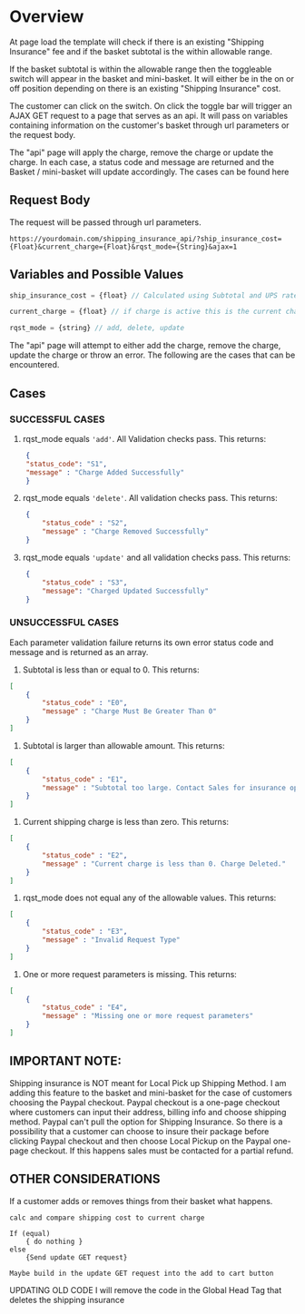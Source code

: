  # Overview

At page load the template will check if there is an existing "Shipping Insurance" fee and if the basket subtotal is the within allowable range.

If the basket subtotal is within the allowable range then the toggleable switch will appear in the basket and mini-basket. It will either be in the on or off position depending on there is an existing "Shipping Insurance" cost.

The customer can click on the switch. On click the toggle bar will trigger an AJAX GET request to a page that serves as an api. It will pass on variables containing information on the customer's basket through url parameters or the request body.

The "api" page will apply the charge, remove the charge or update the charge. In each case, a status code and message are returned and the Basket / mini-basket will update accordingly. The cases can be found here

## Request Body
The request will be  passed through url parameters.

```https://yourdomain.com/shipping_insurance_api/?ship_insurance_cost={Float}&current_charge={Float}&rqst_mode={String}&ajax=1```

## Variables and Possible Values

```javascript
ship_insurance_cost = {float} // Calculated using Subtotal and UPS rates.

current_charge = {float} // if charge is active this is the current charge

rqst_mode = {string} // add, delete, update
```

The "api" page will attempt to either add the charge, remove the charge, update the charge or throw an error. The following are the cases that can be encountered.

## Cases
### SUCCESSFUL CASES
1. rqst_mode equals ```'add'```. All Validation checks pass. This returns:
```json
    {
    "status_code": "S1",
    "message" : "Charge Added Successfully"
    }
```
2. rqst_mode equals ```'delete'```. All validation checks pass. This returns:
```json
    {
        "status_code" : "S2",
        "message" : "Charge Removed Successfully"
    }
```
3. rqst_mode equals ```'update'``` and all validation checks pass. This returns:
```json
    {
        "status_code" : "S3",
        "message": "Charged Updated Successfully"
    }
```

### UNSUCCESSFUL CASES 
Each parameter validation failure returns its own error status code and message and is returned as an array.

1. Subtotal is less than or equal to 0. This returns:
```json
[
    {
        "status_code" : "E0",
        "message" : "Charge Must Be Greater Than 0"
    }
]
```
1. Subtotal is larger than allowable amount. This returns:
```json
[
    {
        "status_code" : "E1",
        "message" : "Subtotal too large. Contact Sales for insurance options"
    }
]
```
1. Current shipping charge is less than zero. This returns:
```json
[
    {
        "status_code" : "E2",
        "message" : "Current charge is less than 0. Charge Deleted."
    }
]
```
1. rqst_mode does not equal any of the allowable values. This returns:
```json
[
    {
        "status_code" : "E3",
        "message" : "Invalid Request Type"
    }
]
```
1. One or more request parameters is missing. This returns:
```json
[
    {
        "status_code" : "E4",
        "message" : "Missing one or more request parameters"
    }
]
```


## IMPORTANT NOTE: 
Shipping insurance is NOT meant for Local Pick up Shipping Method. I am adding this feature to the basket and mini-basket for the case of customers choosing the Paypal checkout.
Paypal checkout is a one-page checkout where customers can input their address, billing info and choose shipping method. Paypal can't pull the option for Shipping Insurance. So there is
a possibility that a customer can choose to insure their package before clicking Paypal checkout and then choose Local Pickup on the Paypal one-page checkout. If this happens sales 
must be contacted for a partial refund.

## OTHER CONSIDERATIONS
If a customer adds or removes things from their basket what happens.

    calc and compare shipping cost to current charge

    If (equal)
        { do nothing }
    else
        {Send update GET request}

    Maybe build in the update GET request into the add to cart button

UPDATING OLD CODE
I will remove the code in the Global Head Tag that deletes the shipping insurance


